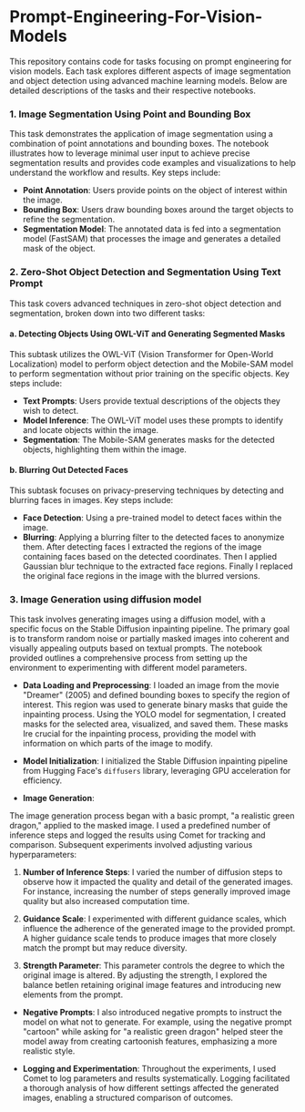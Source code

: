 # Prompt-Engineering-For-Vision-Models

This repository contains code for tasks focusing on prompt engineering for vision models. Each task explores different aspects of image segmentation and object detection using advanced machine learning models. Below are detailed descriptions of the tasks and their respective notebooks.


### 1. Image Segmentation Using Point and Bounding Box

This task demonstrates the application of image segmentation using a combination of point annotations and bounding boxes. The notebook illustrates how to leverage minimal user input to achieve precise segmentation results and provides code examples and visualizations to help understand the workflow and results. Key steps include:

- **Point Annotation**: Users provide points on the object of interest within the image.
- **Bounding Box**: Users draw bounding boxes around the target objects to refine the segmentation.
- **Segmentation Model**: The annotated data is fed into a segmentation model (FastSAM) that processes the image and generates a detailed mask of the object.


### 2. Zero-Shot Object Detection and Segmentation Using Text Prompt

This task covers advanced techniques in zero-shot object detection and segmentation, broken down into two different tasks:

#### a. Detecting Objects Using OWL-ViT and Generating Segmented Masks

This subtask utilizes the OWL-ViT (Vision Transformer for Open-World Localization) model to perform object detection and the Mobile-SAM model to perform segmentation without prior training on the specific objects. Key steps include:

- **Text Prompts**: Users provide textual descriptions of the objects they wish to detect.
- **Model Inference**: The OWL-ViT model uses these prompts to identify and locate objects within the image.
- **Segmentation**: The Mobile-SAM  generates masks for the detected objects, highlighting them within the image.


#### b. Blurring Out Detected Faces

This subtask focuses on privacy-preserving techniques by detecting and blurring faces in images. Key steps include:

- **Face Detection**: Using a pre-trained model to detect faces within the image.
- **Blurring**: Applying a blurring filter to the detected faces to anonymize them. After detecting faces I extracted the regions of the image containing faces based on the detected coordinates. Then I applied Gaussian blur technique to the extracted face regions. Finally I replaced the original face regions in the image with the blurred versions.


### 3. Image Generation using diffusion model

This task involves generating images using a diffusion model, with a specific focus on the Stable Diffusion inpainting pipeline. The primary goal is to transform random noise or partially masked images into coherent and visually appealing outputs based on textual prompts. The notebook provided outlines a comprehensive process from setting up the environment to experimenting with different model parameters.

- **Data Loading and Preprocessing**: I loaded an image from the movie "Dreamer" (2005) and defined bounding boxes to specify the region of interest. This region was used to generate binary masks that guide the inpainting process. Using the YOLO model for segmentation, I created masks for the selected area, visualized, and saved them. These masks Ire crucial for the inpainting process, providing the model with information on which parts of the image to modify.

- **Model Initialization**: I initialized the Stable Diffusion inpainting pipeline from Hugging Face's `diffusers` library, leveraging GPU acceleration for efficiency.

- **Image Generation**:

The image generation process began with a basic prompt, "a realistic green dragon," applied to the masked image. I used a predefined number of inference steps and logged the results using Comet for tracking and comparison. Subsequent experiments involved adjusting various hyperparameters:

1. **Number of Inference Steps**: I varied the number of diffusion steps to observe how it impacted the quality and detail of the generated images. For instance, increasing the number of steps generally improved image quality but also increased computation time.
   
2. **Guidance Scale**: I experimented with different guidance scales, which influence the adherence of the generated image to the provided prompt. A higher guidance scale tends to produce images that more closely match the prompt but may reduce diversity.

3. **Strength Parameter**: This parameter controls the degree to which the original image is altered. By adjusting the strength, I explored the balance betIen retaining original image features and introducing new elements from the prompt.

- **Negative Prompts**: I also introduced negative prompts to instruct the model on what not to generate. For example, using the negative prompt "cartoon" while asking for "a realistic green dragon" helped steer the model away from creating cartoonish features, emphasizing a more realistic style.

- **Logging and Experimentation**: Throughout the experiments, I used Comet to log parameters and results systematically. Logging facilitated a thorough analysis of how different settings affected the generated images, enabling a structured comparison of outcomes.